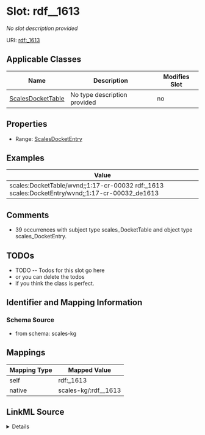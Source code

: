 

# Slot: rdf__1613


_No slot description provided_





URI: [rdf:_1613](http://www.w3.org/1999/02/22-rdf-syntax-ns#_1613)



<!-- no inheritance hierarchy -->





## Applicable Classes

| Name | Description | Modifies Slot |
| --- | --- | --- |
| [ScalesDocketTable](../classes/ScalesDocketTable.md) | No type description provided |  no  |







## Properties

* Range: [ScalesDocketEntry](../classes/ScalesDocketEntry.md)






## Examples

| Value |
| --- |
| scales:DocketTable/wvnd;;1:17-cr-00032 rdf:_1613 scales:DocketEntry/wvnd;;1:17-cr-00032_de1613 |

## Comments

* 39 occurrences with subject type scales_DocketTable and object type scales_DocketEntry.

## TODOs

* TODO -- Todos for this slot go here
* or you can delete the todos
* if you think the class is perfect.

## Identifier and Mapping Information







### Schema Source


* from schema: scales-kg




## Mappings

| Mapping Type | Mapped Value |
| ---  | ---  |
| self | rdf:_1613 |
| native | scales-kg/:rdf__1613 |




## LinkML Source

<details>
```yaml
name: rdf__1613
description: No slot description provided
todos:
- TODO -- Todos for this slot go here
- or you can delete the todos
- if you think the class is perfect.
comments:
- 39 occurrences with subject type scales_DocketTable and object type scales_DocketEntry.
examples:
- value: scales:DocketTable/wvnd;;1:17-cr-00032 rdf:_1613 scales:DocketEntry/wvnd;;1:17-cr-00032_de1613
from_schema: scales-kg
rank: 1000
slot_uri: rdf:_1613
alias: rdf__1613
domain_of:
- scales_DocketTable
range: scales_DocketEntry

```
</details>